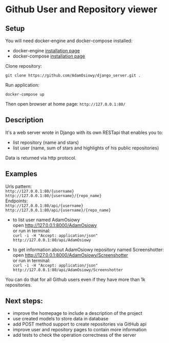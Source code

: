 # Github User and Repository viewer

## Setup

You will need docker-engine and docker-compose installed:
- docker-engine [installation page](https://docs.docker.com/engine/install/)
- docker-compose [installation page](https://docs.docker.com/compose/install/)

Clone repository:

    git clone https://github.com/AdamOsiowy/django_server.git .

Run application:

    docker-compose up

Then open browser at home page: `http://127.0.0.1:80/`

## Description
It's a web server wrote in Django with its own RESTapi that enables you to:
- list repository (name and stars)
- list user (name, sum of stars and highlights of his public repositories)

Data is returned via http protocol.

## Examples

Urls pattern: \
`http://127.0.0.1:80/{username}` \
`http://127.0.0.1:80/{username}/{repo_name}` \
Endpoints: \
`http://127.0.0.1:80/api/{username}` \
`http://127.0.0.1:80/api/{username}/{repo_name}` 

- to list user named AdamOsiowy \
    open http://127.0.0.1:8000/AdamOsiowy \
    or run in terminal: \
    `curl -i -H "Accept: application/json" http://127.0.0.1:80/api/AdamOsiowy`


- to get information about AdamOsiowy repository named Screenshotter:
    open http://127.0.0.1:8000/AdamOsiowy/Screenshotter \
    or run in terminal: \
    `curl -i -H "Accept: application/json" http://127.0.0.1:80/api/AdamOsiowy/Screenshotter`

You can do that for all Github users even if they have more than 1k repositories.

## Next steps:
- improve the homepage to include a description of the project
- use created models to store data in database
- add POST method support to create repositories via GitHub api
- improve user and repository pages to contain more information
- add tests to check the operation correctness of the server
